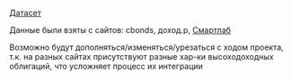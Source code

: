 [Датасет](https://disk.yandex.ru/i/4ewvpSeoeZlujQ)

Данные были взяты с сайтов: cbonds, доход.р, [Смартлаб](https://smart-lab.ru/q/bonds/?security_ls_key=fd8ad318e9844750ee0c6c9566c0f6ff&rating_gt=&rating_lt=&bonds_vdo=1&bonds_variable=-1&bonds_perpetual=-1)

Возможно будут дополняться/изменяться/урезаться с ходом проекта, т.к. на разных сайтах присутствуют разные хар-ки высоходоходных облигаций, что усложняет процесс их интеграции
